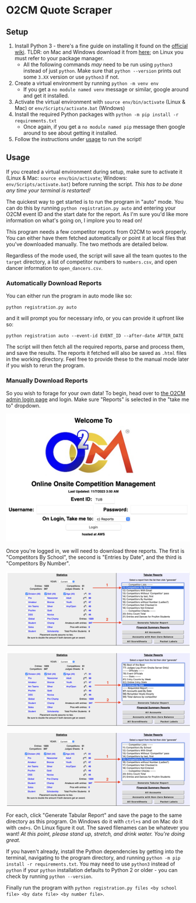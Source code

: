 # O2CM Quote Scraper

## Setup

1. Install Python 3 - there's a fine guide on installing it found on the [official wiki](https://wiki.python.org/moin/BeginnersGuide/Download). TLDR: on Mac and Windows download it from [here](https://www.python.org/downloads/); on Linux you must refer to your package manager.
   - All the following commands *may* need to be run using `python3` instead of just `python`. Make sure that `python --version` prints out some `3.XX` version or use `python3` if not.
2. Create a virtual environment by running `python -m venv env`
   - If you get a `no module named venv` message or similar, google around and get it installed.
3. Activate the virtual environment with `source env/bin/activate` (Linux & Mac) or `env/Scripts/activate.bat` (Windows)
4. Install the required Python packages with `python -m pip install -r requirements.txt`
   - Once again, if you get a `no module named pip` message then google around to see about getting it installed.
5. Follow the instructions under [usage](#usage) to run the script!

## Usage

If you created a virtual environment during setup, make sure to activate it (Linux & Mac: `source env/bin/activate`; Windows: `env/Scripts/activate.bat`) before running the script. *This has to be done any time your terminal is restarted!*

The quickest way to get started is to run the program in "auto" mode. You can do this by running `python registration.py auto` and entering your O2CM event ID and the start date for the report. As I'm sure you'd like more information on what's going on, I implore you to read on!

This program needs a few competitor reports from O2CM to work properly. You can either have them fetched automatically or point it at local files that you've downloaded manually. The two methods are detailed below.

Regardless of the mode used, the script will save all the team quotes to the `target` directory, a list of competitor numbers to `numbers.csv`, and open dancer information to `open_dancers.csv`.

### Automatically Download Reports

You can either run the program in auto mode like so:

```shell
python registration.py auto
```

and it will prompt you for necessary info, or you can provide it upfront like so:

```shell
python registration auto --event-id EVENT_ID --after-date AFTER_DATE
```

The script will then fetch all the required reports, parse and process them, and save the results. The reports it fetched will also be saved as `.html` files in the working directory. Feel free to provide these to the manual mode later if you wish to rerun the program.

### Manually Download Reports

So you wish to forage for your own data! To begin, head over to [the O2CM admin login page](https://admin.o2cm.com) and login. Make sure "Reports" is selected in the "take me to" dropdown.

![O2CM login](images/login.png)

Once you're logged in, we will need to download three reports. The first is "Competitors By School", the second is "Entries by Date", and the third is "Competitors By Number".

![O2CM reports page step 1](images/reports_page_1.png)

![O2CM reports page step 2](images/reports_page_2.png)

![O2CM reports page step 3](images/reports_page_3.png)

For each, click "Generate Tabular Report" and save the page to the same directory as this program. On Windows do it with `ctrl+s` and on Mac do it with `cmd+s`. On Linux figure it out. The saved filenames can be whatever you want! *At this point, please stand up, stretch, and drink water. You're doing great.*

If you haven't already, install the Python dependencies by getting into the terminal, navigating to the program directory, and running `python -m pip install -r requirements.txt`. You may need to use `python3` instead of `python` if your `python` installation defaults to Python 2 or older - you can check by running `python --version`.

Finally run the program with `python registration.py files <by school file> <by date file> <by number file>`.
